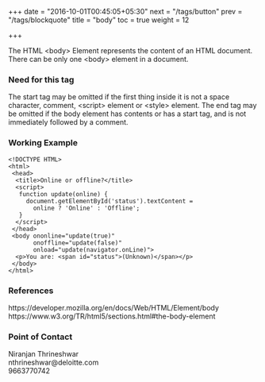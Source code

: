 +++
date = "2016-10-01T00:45:05+05:30"
next = "/tags/button"
prev = "/tags/blockquote"
title = "body"
toc = true
weight = 12

+++

The HTML <span class='tag-span'>&lt;body&gt;</span> Element represents the content of an HTML document. There can be only one <span class='tag-span'>&lt;body&gt;</span> element in a document.

<h3>Need for this tag</h3>
The start tag may be omitted if the first thing inside it is not a space character, comment, <span class='tag-span'>&lt;script&gt;</span> element or <span class='tag-span'>&lt;style&gt;</span> element. The end tag may be omitted if the body element has contents or has a start tag, and is not immediately followed by a comment.

<h3>Working Example</h3>

    <!DOCTYPE HTML>
    <html>
     <head>
      <title>Online or offline?</title>
      <script>
       function update(online) {
         document.getElementById('status').textContent =
           online ? 'Online' : 'Offline';
       }
      </script>
     </head>
     <body ononline="update(true)"
           onoffline="update(false)"
           onload="update(navigator.onLine)">
      <p>You are: <span id="status">(Unknown)</span></p>
     </body>
    </html>

<h3>References</h3>
https://developer.mozilla.org/en/docs/Web/HTML/Element/body
<br>
https://www.w3.org/TR/html5/sections.html#the-body-element

<h3>Point of Contact</h3>
Niranjan Thrineshwar <br>
nthrineshwar@deloitte.com <br>
9663770742
